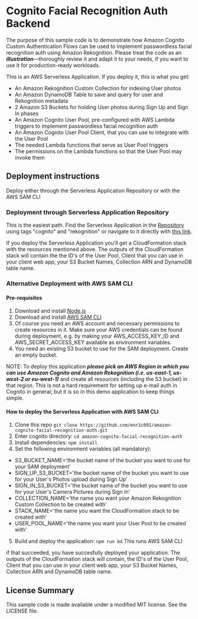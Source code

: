 # Cognito Facial Recognition Auth Backend

The purpose of this sample code is to demonstrate how Amazon Cognito Custom Authentication Flows can be used to implement passwordless facial recognition auth using Amazon Rekognition. Please treat the code as an _**illustration**_––thoroughly review it and adapt it to your needs, if you want to use it for production-ready workloads.

This is an AWS Serverless Application. If you deploy it, this is what you get:

- An Amazon Rekognition Custom Collection for indexing User photos
- An Amazon DynamoDB Table to save and query for user and Rekognition metadata
- 2 Amazon S3 Buckets for holding User photos during Sign Up and Sign In phases
- An Amazon Cognito User Pool, pre-configured with AWS Lambda triggers to implement passwordless facial recognition auth
- An Amazon Cognito User Pool Client, that you can use to integrate with the User Pool
- The needed Lambda functions that serve as User Pool triggers
- The permissions on the Lambda functions so that the User Pool may invoke them

## Deployment instructions

Deploy either through the Serverless Application Repository or with the AWS SAM CLI

### Deployment through Serverless Application Repository

This is the easiest path. Find the Serverless Application in the [Repository](https://console.aws.amazon.com/serverlessrepo/) using tags "cognito" and "rekognition" or navigate to it directly with [this link](https://serverlessrepo.aws.amazon.com/applications/arn:aws:serverlessrepo:us-east-1:825350388019:applications~amazon-cognito-passwordless-facial-rekognition-auth).

If you deploy the Serverless Application you'll get a CloudFormation stack with the resources mentioned above. The outputs of the CloudFormation stack will contain the the ID's of the User Pool, Client that you can use in your client web app, your S3 Bucket Names, Collection ARN and DynamoDB table name.

### Alternative Deployment with AWS SAM CLI

#### Pre-requisites

1. Download and install [Node.js](https://nodejs.org/en/download/)
2. Download and install [AWS SAM CLI](https://github.com/awslabs/aws-sam-cli)
3. Of course you need an AWS account and necessary permissions to create resources in it. Make sure your AWS credentials can be found during deployment, e.g. by making your AWS_ACCESS_KEY_ID and AWS_SECRET_ACCESS_KEY available as environment variables.
4. You need an existing S3 bucket to use for the SAM deployment. Create an empty bucket.

NOTE: To deploy this application _**please pick an AWS Region in which you can use Amazon Cognito and Amazon Rekognition (i.e. us-east-1, us-west-2 or eu-west-1)**_ and create all resources (including the S3 bucket) in that region. This is not a hard requirement for setting up e-mail auth in Cognito in general; but it is so in this demo application to keep things simple.

#### How to deploy the Serverless Application with AWS SAM CLI

1. Clone this repo `git clone https://github.com/enr1c091/amazon-cognito-facial-recognition-auth.git`
2. Enter cognito directory: `cd amazon-cognito-facial-recognition-auth`
3. Install dependencies: `npm install`
4. Set the following environment variables (all mandatory):
  - S3_BUCKET_NAME='the bucket name of the bucket you want to use for your SAM deployment'
  - SIGN_UP_S3_BUCKET='the bucket name of the bucket you want to use for your User's Photos upload during Sign Up'
  - SIGN_IN_S3_BUCKET='the bucket name of the bucket you want to use for your User's Camera Pictures during Sign In'
  - COLLECTION_NAME='the name you want your Amazon Rekognition Custom Collection to be created with'
  - STACK_NAME='the name you want the CloudFormation stack to be created with'
  - USER_POOL_NAME='the name you want your User Pool to be created with'
5. Build and deploy the application: `npm run bd` This runs AWS SAM CLI

if that succeeded, you have succesfully deployed your application. The outputs of the CloudFormation stack will contain, the ID's of the User Pool, Client that you can use in your client web app, your S3 Bucket Names, Collection ARN and DynamoDB table name.

## License Summary

This sample code is made available under a modified MIT license. See the LICENSE file.